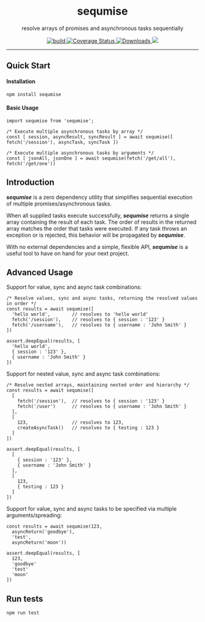 <h1 align="center">sequmise</h1>
<p align="center">resolve arrays of promises and asynchronous tasks sequentially</p>

<p align="center">
  <a href="https://travis-ci.org/dacre-denny/js-sequmise">
    <img src="https://api.travis-ci.org/dacre-denny/js-sequmise.svg?branch=master" alt="build">
  </a>
  <a href="https://coveralls.io/github/dacre-denny/js-sequmise?branch=master">
    <img src="https://coveralls.io/repos/github/dacre-denny/js-sequmise/badge.svg?branch=master" alt="Coverage Status">
  </a>
  <a href="https://www.npmjs.com/package/sequmise">
    <img src="https://img.shields.io/npm/dm/sequmise.svg" alt="Downloads">
  </a>
  <a href="https://app.codacy.com/app/dacre-denny/js-sequmise?utm_source=github.com&utm_medium=referral&utm_content=dacre-denny/js-sequmise&utm_campaign=Badge_Grade_Dashboard"><img src="https://api.codacy.com/project/badge/Grade/e5d066a126664778b259b48f814465a0" /></a>
</p>

---

## Quick Start

#### Installation

```
npm install sequmise
```

#### Basic Usage

```
import sequmise from 'sequmise';

/* Execute multiple asynchronous tasks by array */
const [ session, asyncResult, syncResult ] = await sequmise([ fetch('/session'), asyncTask, syncTask ])

/* Execute multiple asynchronous tasks by arguments */
const [ jsonAll, jsonOne ] = await sequmise(fetch('/get/all'), fetch('/get/one'))
```

## Introduction

**_sequmise_** is a zero dependency utility that simplifies sequential execution of multiple promises/asynchronous tasks.

When all supplied tasks execute successfully, **_sequmise_** returns a single array containing the result of each task. The order of results in the returned array matches the order that tasks were executed. If any task throws an exception or is rejected, this behavior will be propagated by **_sequmise_**.

With no external dependencies and a simple, flexible API, **_sequmise_** is a useful tool to have on hand for your next project.

## Advanced Usage

Support for value, sync and async task combinations:

```
/* Resolve values, sync and async tasks, returning the resolved values in order */
const results = await sequmise([
  'hello world',        // resolves to 'hello world'
  fetch('/session'),    // resolves to { session : '123' }
  fetch('/username'),   // resolves to { username : 'John Smith' }
])

assert.deepEqual(results, [
  'hello world',
  { session : '123' },
  { username : 'John Smith' }
])
```

Support for nested value, sync and async task combinations:

```
/* Resolve nested arrays, maintaining nested order and hierarchy */
const results = await sequmise([
  [
    fetch('/session'),  // resolves to { session : '123' }
    fetch('/user')      // resolves to { username : 'John Smith' }
  ],
  [
    123,                // resolves to 123,
    createAsyncTask()   // resolves to { testing : 123 }
  ]
])

assert.deepEqual(results, [
  [
    { session : '123' },
    { username : 'John Smith' }
  ],
  [
    123,
    { testing : 123 }
  ]
])
```

Support for value, sync and async tasks to be specified via multiple arguments/spreading:

```
const results = await sequmise(123,
  asyncReturn('goodbye'),
  'test',
  asyncReturn('moon'))

assert.deepEqual(results, [
  123,
  'goodbye'
  'test'
  'moon'
])
```

## Run tests

```
npm run test
```
